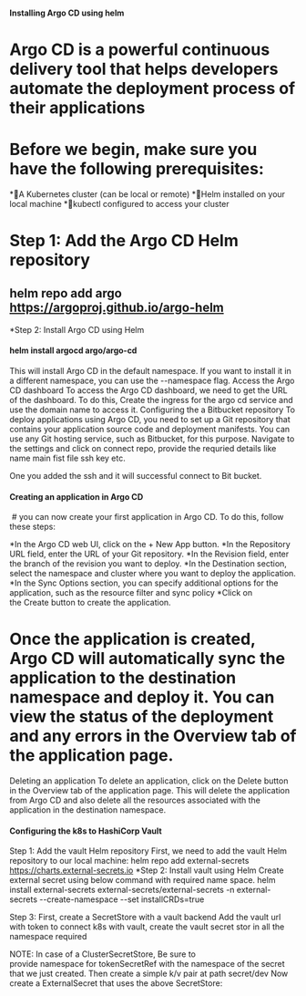 #### Installing Argo CD using helm

# Argo CD is a powerful continuous delivery tool that helps developers automate the deployment process of their applications

# Before we begin, make sure you have the following prerequisites:
*A Kubernetes cluster (can be local or remote)
*Helm installed on your local machine
*kubectl configured to access your cluster
# Step 1: Add the Argo CD Helm repository
## helm repo add argo https://argoproj.github.io/argo-helm
*Step 2: Install Argo CD using Helm
#### helm install argocd argo/argo-cd
This will install Argo CD in the default namespace. If you want to install it in a different namespace, you can use the --namespace flag.
Access the Argo CD dashboard
To access the Argo CD dashboard, we need to get the URL of the dashboard. To do this,
Create the ingress for the argo cd service and use the domain name to access it.
Configuring the a Bitbucket repository
To deploy applications using Argo CD, you need to set up a Git repository that contains your application source code and deployment manifests. You can use any Git hosting service, such as  Bitbucket, for this purpose.
Navigate to the settings and click on connect repo, provide the requried details like name main fist file ssh key etc.






One you added the ssh and it will successful connect to Bit bucket.


#### Creating an application in Argo CD
 # you can now create your first application in Argo CD. To do this, follow these steps:

*In the Argo CD web UI, click on the + New App button.
*In the Repository URL field, enter the URL of your Git repository.
*In the Revision field, enter the branch  of the revision you want to deploy.
*In the Destination section, select the namespace and cluster where you want to deploy the application.
*In the Sync Options section, you can specify additional options for the application, such as the resource filter and sync policy
*Click on the Create button to create the application.
# Once the application is created, Argo CD will automatically sync the application to the destination namespace and deploy it. You can view the status of the deployment and any errors in the Overview tab of the application page.

Deleting an application
To delete an application, click on the Delete button in the Overview tab of the application page. This will delete the application from Argo CD and also delete all the resources associated with the application in the destination namespace.

#### Configuring the k8s to HashiCorp Vault
Step 1: Add the vault Helm repository
First, we need to add the vault  Helm repository to our local machine:
helm repo add external-secrets https://charts.external-secrets.io
*Step 2: Install vault using Helm
Create external secret using below command with required name space.
helm install external-secrets external-secrets/external-secrets -n external-secrets --create-namespace --set installCRDs=true

Step 3: First, create a SecretStore with a vault backend
 Add the vault url with token to connect k8s with vault, create the vault secret stor in all the namespace required

NOTE: In case of a ClusterSecretStore, Be sure to provide namespace for tokenSecretRef with the namespace of the secret that we just created.
Then create a simple k/v pair at path secret/dev
Now create a ExternalSecret that uses the above SecretStore:

